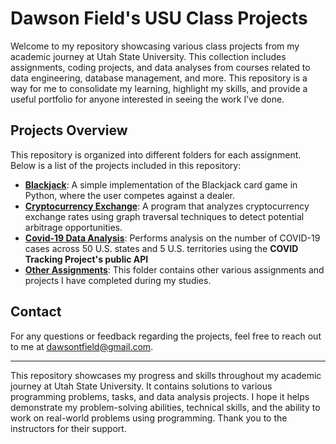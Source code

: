 # Dawson Field's USU Class Projects

Welcome to my repository showcasing various class projects from my academic journey at Utah State University. This collection includes assignments, coding projects, and data analyses from courses related to data engineering, database management, and more. This repository is a way for me to consolidate my learning, highlight my skills, and provide a useful portfolio for anyone interested in seeing the work I’ve done.

## Projects Overview

This repository is organized into different folders for each assignment. Below is a list of the projects included in this repository:

- **[Blackjack](blackjack/)**: A simple implementation of the Blackjack card game in Python, where the user competes against a dealer.
- **[Cryptocurrency Exchange](cryptocurrency_exchange/)**: A program that analyzes cryptocurrency exchange rates using graph traversal techniques to detect potential arbitrage opportunities.
- **[Covid-19 Data Analysis](covid_cases/)**: Performs analysis on the number of COVID-19 cases across 50 U.S. states and 5 U.S. territories using the **COVID Tracking Project's public API**
- **[Other Assignments](other_assignments/)**: This folder contains other various assignments and projects I have completed during my studies.

## Contact

For any questions or feedback regarding the projects, feel free to reach out to me at [dawsontfield@gmail.com](mailto:dawsontfield@gmail.com).

---

This repository showcases my progress and skills throughout my academic journey at Utah State University. It contains solutions to various programming problems, tasks, and data analysis projects. I hope it helps demonstrate my problem-solving abilities, technical skills, and the ability to work on real-world problems using programming. Thank you to the instructors for their support.
